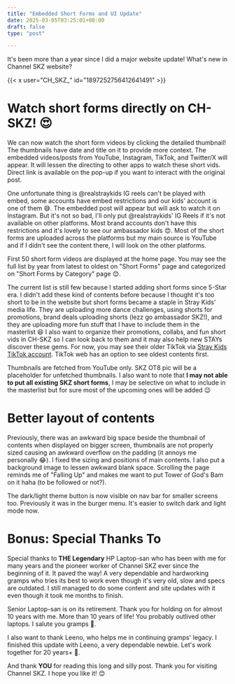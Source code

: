 ```yaml
---
title: "Embedded Short Forms and UI Update"
date: 2025-03-05T03:25:01+08:00
draft: false
type: "post"

---
```

It's been more than a year since I did a major website update! What's new in Channel SKZ website?

{{< x user="CH_SKZ_" id="1897252756412641491" >}}

# Watch short forms directly on CH-SKZ! 😍
We can now watch the short form videos by clicking the detailed thumbnail! The thumbnails have date and title on it to provide more context. The embedded videos/posts from YouTube, Instagram, TikTok, and Twitter/X will appear. It will lessen the directing to other apps to watch these short vids. Direct link is available on the pop-up if you want to interact with the original post. 

One unfortunate thing is @realstraykids IG reels can't be played with embed, some accounts have embed restrictions and our kids' account is one of them 😅. The embedded post will appear but will ask to watch it on Instagram. But it's not so bad, I'll only put @realstraykids' IG Reels if it's not available on other platforms. Most brand accounts don't have this restrictions and it's lovely to see our ambassador kids 😍. Most of the short forms are uploaded across the platforms but my main source is YouTube and if I didn't see the content there, I will look on the other platforms.

First 50 short form videos are displayed at the home page. You may see the full list by year from latest to oldest on "Short Forms" page and categorized on "Short Forms by Category" page 😊. 

The current list is still few because I started adding short forms since 5-Star era. I didn't add these kind of contents before because I thought it's too short to be in the website but short forms became a staple in Stray Kids' media life. They are uploading more dance challenges, using shorts for promotions, brand deals uploading shorts (lezz go ambassador SKZ!), and they are uploading more fun stuff that I have to include them in the masterlist 😆 I also want to organize their promotions, collabs, and fun short vids in CH-SKZ so I can look back to them and it may also help new STAYs discover these gems. For now, you may see their older TikTok via [Stray Kids TikTok account](https://www.tiktok.com/@jypestraykids). TikTok web has an option to see oldest contents first.

Thumbnails are fetched from YouTube only. SKZ OT8 pic will be a placeholder for unfetched thumbnails. I also want to note that **I may not able to put all existing SKZ short forms**, I may be selective on what to include in the masterlist but for sure most of the upcoming ones will be added 😉

# Better layout of contents
Previously, there was an awkward big space beside the thumbnail of contents when displayed on bigger screen, thumbnails are not properly sized causing an awkward overflow on the padding (it annoys me personally 😂). I fixed the sizing and positions of main contents. I also put a background image to lessen awkward blank space. Scrolling the page reminds me of "Falling Up" and makes me want to put Tower of God's Bam on it haha (to be followed or not?). 

The dark/light theme button is now visible on nav bar for smaller screens too. Previously it was in the burger menu. It's easier to switch dark and light mode now.

# Bonus: Special Thanks To
Special thanks to **THE Legendary** HP Laptop-san who has been with me for many years and the pioneer worker of Channel SKZ ever since the beginning of it. It paved the way! A very dependable and hardworking gramps who tries its best to work even though it's very old, slow and specs are outdated. I still managed to do some content and site updates with it even though it took me months to finish. 

Senior Laptop-san is on its retirement. Thank you for holding on for almost 10 years with me. More than 10 years of life! You probably outlived other laptops. I salute you gramps 🫡.

I also want to thank Leeno, who helps me in continuing gramps' legacy. I finished this update with Leeno, a very dependable newbie. Let's work together for 20 years+ 🤝.

And thank **YOU** for reading this long and silly post. Thank you for visiting Channel SKZ. I hope you like it! 😊
